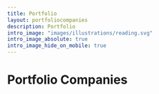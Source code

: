 ```yaml
---
title: Portfolio
layout: portfoliocompanies
description: Portfolio
intro_image: "images/illustrations/reading.svg"
intro_image_absolute: true
intro_image_hide_on_mobile: true
---
```


# Portfolio Companies


